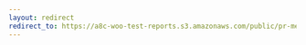 ```yaml
---
layout: redirect
redirect_to: https://a8c-woo-test-reports.s3.amazonaws.com/public/pr-merge/41220/api/index.html
---
```

